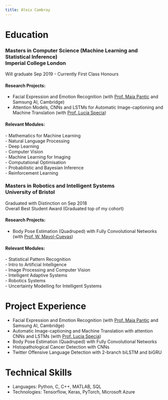 ```yaml
---
title: Aleix Cambray
---
```


# Education
### Masters in Computer Science (Machine Learning and Statistical Inference) <br>Imperial College London
Will graduate Sep 2019 - Currently First Class Honours
#### Research Projects:
* Facial Expression and Emotion Recognition (with [Prof. Maja Pantic](https://scholar.google.com/citations?user=ygpxbK8AAAAJ&hl=en) and Samsung AI, Cambridge)  
* Attention Models, CNNs and LSTMs for Automatic Image-captioning and Machine Translation (with [Prof. Lucia Specia](https://scholar.google.co.uk/citations?user=wVl_z8kAAAAJ&hl=en))

#### Relevant Modules:
\- Mathematics for Machine Learning  
\- Natural Language Processing  
\- Deep Learning  
\- Computer Vision  
\- Machine Learning for Imaging  
\- Computational Optimisation  
\- Probabilistic and Bayesian Inference  
\- Reinforcement Learning  

### Masters in Robotics and Intelligent Systems <br> University of Bristol
Graduated with Distinction on Sep 2018  
Overall Best Student Award (Graduated top of my cohort)

#### Research Projects:
* Body Pose Estimation (Quadruped) with Fully Convolutional Networks (with [Prof. W. Mayol-Cuevas](https://scholar.google.co.uk/citations?user=wzdFhjUAAAAJ&hl=en))

#### Relevant Modules:  
\- Statistical Pattern Recognition  
\- Intro to Artificial Intelligence  
\- Image Processing and Computer Vision  
\- Intelligent Adaptive Systems  
\- Robotics Systems  
\- Uncertainty Modelling for Intelligent Systems  


# Project Experience
* Facial Expression and Emotion Recognition (with [Prof. Maja Pantic](https://scholar.google.com/citations?user=ygpxbK8AAAAJ&hl=en) and Samsung AI, Cambridge) 
* Automatic Image-captioning and Machine Translation with attention CNNs and LSTMs (with [Prof. Lucia Specia](https://scholar.google.co.uk/citations?user=wVl_z8kAAAAJ&hl=en))
* Body Pose Estimation (Quadruped) with Fully Convolutional Networks
* Histopathological Cancer Detection with CNNs
* Twitter Offensive Language Detection with 2-branch biLSTM and biGRU

# Technical Skills

 * Languages: Python, C, C++, MATLAB, SQL
 * Technologies: Tensorflow, Keras, PyTorch, Microsoft Azure 

